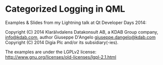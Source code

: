 Categorized Logging in QML
==========

Examples &amp; Slides from my Lightning talk at Qt Developer Days 2014:

Copyright (C) 2014 Klarälvdalens Datakonsult AB, a KDAB Group company, info@kdab.com, author Giuseppe D'Angelo <giuseppe.dangelo@kdab.com>
Copyright (C) 2014 Digia Plc and/or its subsidiary(-ies).

The examples are under the LGPLv2 license: http://www.gnu.org/licenses/old-licenses/lgpl-2.1.html
